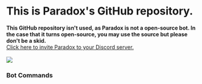 # This is Paradox's GitHub repository.
**This GitHub repository isn't used, as Paradox is not a open-source bot. In the case that it turns open-source, you may use the source but please don't be a skid.**
<br>
<a href="https://discordbots.org/bot/382005578030907393">Click here to invite Paradox to your Discord server.</a>
<br><br>
<img src="https://discordbots.org/api/widget/382005578030907393.png">
<h3>Bot Commands</h3>
